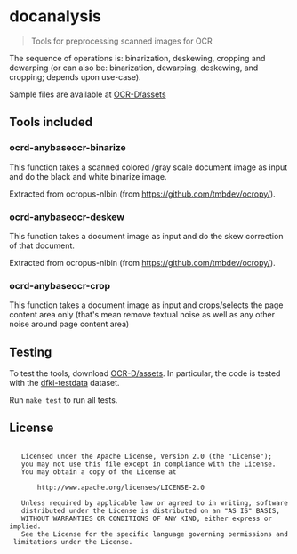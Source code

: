 # docanalysis

> Tools for preprocessing scanned images for OCR

The sequence of operations is: binarization, deskewing, cropping and dewarping
(or can also be: binarization, dewarping, deskewing, and cropping; depends upon
use-case).

Sample files are available at [OCR-D/assets](https://github.com/OCR-D/ocrd-assets/tree/master/data/dfki-testdata)

## Tools included

### ocrd-anybaseocr-binarize

This function takes a scanned colored /gray scale document image as input and do the black and white binarize image.

Extracted from ocropus-nlbin (from https://github.com/tmbdev/ocropy/).

### ocrd-anybaseocr-deskew

This function takes a document image as input and do the skew correction of that document.

Extracted from ocropus-nlbin (from https://github.com/tmbdev/ocropy/).

### ocrd-anybaseocr-crop

This function takes a document image as input and crops/selects the page
content area only (that's mean remove textual noise as well as any other noise
around page content area)

## Testing

To test the tools, download [OCR-D/assets](https://github.com/OCR-D/assets). In
particular, the code is tested with the
[dfki-testdata](https://github.com/OCR-D/assets/tree/master/data/dfki-testdata)
dataset.

Run `make test` to run all tests.

## License

```

   Licensed under the Apache License, Version 2.0 (the "License");
   you may not use this file except in compliance with the License.
   You may obtain a copy of the License at

       http://www.apache.org/licenses/LICENSE-2.0

   Unless required by applicable law or agreed to in writing, software
   distributed under the License is distributed on an "AS IS" BASIS,
   WITHOUT WARRANTIES OR CONDITIONS OF ANY KIND, either express or implied.
   See the License for the specific language governing permissions and
 limitations under the License.
 ```
